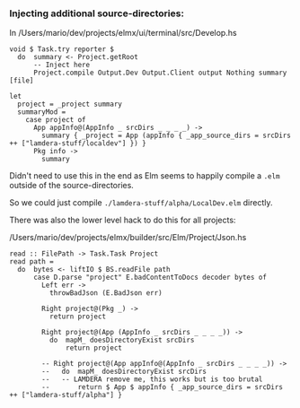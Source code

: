 
### Injecting additional source-directories:


In /Users/mario/dev/projects/elmx/ui/terminal/src/Develop.hs

```
void $ Task.try reporter $
  do  summary <- Project.getRoot
      -- Inject here
      Project.compile Output.Dev Output.Client output Nothing summary [file]
```

```
let
  project = _project summary
  summaryMod =
    case project of
      App appInfo@(AppInfo _ srcDirs _ _ _ _) ->
        summary { _project = App (appInfo { _app_source_dirs = srcDirs ++ ["lamdera-stuff/localdev"] }) }
      Pkg info ->
        summary
```

Didn't need to use this in the end as Elm seems to happily compile a `.elm` outside of the source-directories.

So we could just compile `./lamdera-stuff/alpha/LocalDev.elm` directly.


There was also the lower level hack to do this for all projects:

/Users/mario/dev/projects/elmx/builder/src/Elm/Project/Json.hs

```
read :: FilePath -> Task.Task Project
read path =
  do  bytes <- liftIO $ BS.readFile path
      case D.parse "project" E.badContentToDocs decoder bytes of
        Left err ->
          throwBadJson (E.BadJson err)

        Right project@(Pkg _) ->
          return project

        Right project@(App (AppInfo _ srcDirs _ _ _ _)) ->
          do  mapM_ doesDirectoryExist srcDirs
              return project

        -- Right project@(App appInfo@(AppInfo _ srcDirs _ _ _ _)) ->
        --   do  mapM_ doesDirectoryExist srcDirs
        --   -- LAMDERA remove me, this works but is too brutal
        --       return $ App $ appInfo { _app_source_dirs = srcDirs ++ ["lamdera-stuff/alpha"] }
```
